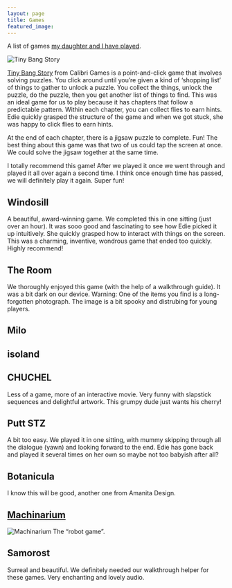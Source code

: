 ```yaml
---
layout: page
title: Games
featured_image: 
---
```


A list of games [my daughter and I have played](https://flicstar.com/gaming).

![Tiny Bang Story](https://upload.wikimedia.org/wikipedia/en/f/f0/The_Tiny_Bang_Story-cover_art.jpg#left)  

[Tiny Bang Story](https://store.steampowered.com/app/96000/The_Tiny_Bang_Story/) from Calibri Games is a point-and-click game that involves solving puzzles. You click around until you’re given a kind of ‘shopping list’ of things to gather to unlock a puzzle. You collect the things, unlock the puzzle, do the puzzle, then you get another list of things to find.  This was an ideal game for us to play because it has chapters that follow a predictable pattern. Within each chapter, you can collect flies to earn hints. Edie quickly grasped the structure of the game and when we got stuck, she was happy to click flies to earn hints. 

At the end of each chapter, there is a jigsaw puzzle to complete. Fun! The best thing about this game was that two of us could tap the screen at once. We could solve the jigsaw together at the same time. 

I totally recommend this game! After we played it once we went through and played it all over again a second time. I think once enough time has passed, we will definitely play it again. Super fun!  

## Windosill

A beautiful, award-winning game. We completed this in one sitting (just over an hour). It was sooo good and fascinating to see how Edie picked it up intuitively. She quickly grasped how to interact with things on the screen. This was a charming, inventive, wondrous game that ended too quickly. Highly recommend!

## The Room
We thoroughly enjoyed this game (with the help of a walkthrough guide). It was a bit dark on our device. Warning: One of the items you find is a long-forgotten photograph. The image is a bit spooky and distrubing for young players. 

## Milo

## isoland

## CHUCHEL
Less of a game, more of an interactive movie. Very funny with slapstick sequences and delightful artwork. This grumpy dude just wants his cherry! 

## Putt STZ
A bit too easy. We played it in one sitting, with mummy skipping through all the dialogue (yawn) and looking forward to the end. Edie has gone back and played it several times on her own so maybe not too babyish after all? 

## Botanicula
I know this will be good, another one from Amanita Design.

## [Machinarium](https://store.steampowered.com/app/40700/Machinarium/)
![Machinarium](https://upload.wikimedia.org/wikipedia/en/4/4b/Machinarium-cover_art.png#left)
The “robot game”. 

## Samorost
Surreal and beautiful. We definitely needed our walkthrough helper for these games. Very enchanting and lovely audio. 
